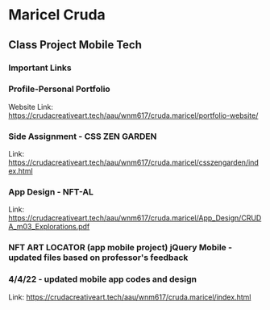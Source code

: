 # Maricel Cruda 

## Class Project Mobile Tech

### Important Links

### Profile-Personal Portfolio

Website Link: https://crudacreativeart.tech/aau/wnm617/cruda.maricel/portfolio-website/

### Side Assignment - CSS ZEN GARDEN

Link: https://crudacreativeart.tech/aau/wnm617/cruda.maricel/csszengarden/index.html

### App Design - NFT-AL

Link: https://crudacreativeart.tech/aau/wnm617/cruda.maricel/App_Design/CRUDA_m03_Explorations.pdf

### NFT ART LOCATOR (app mobile project) jQuery Mobile - updated files based on professor's feedback

### 4/4/22 - updated mobile app codes and design

Link: https://crudacreativeart.tech/aau/wnm617/cruda.maricel/index.html
